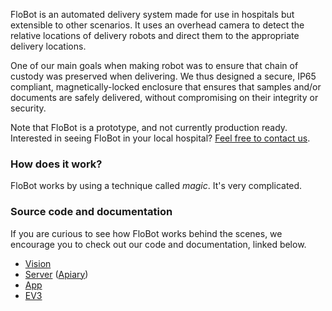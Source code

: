 FloBot is an automated delivery system made for use in hospitals but extensible to other scenarios. It uses an overhead camera to detect the relative locations of delivery robots and direct them to the appropriate delivery locations.

One of our main goals when making robot was to ensure that chain of custody was preserved when delivering. We thus designed a secure, IP65 compliant, magnetically-locked enclosure that ensures that samples and/or documents are safely delivered, without compromising on their integrity or security.

Note that FloBot is a prototype, and not currently production ready. Interested in seeing FloBot in your local hospital? [Feel free to contact us](sdp-t09@inf.ed.ac.uk).

### How does it work?

FloBot works by using a technique called _magic_. It's very complicated.

### Source code and documentation

If you are curious to see how FloBot works behind the scenes, we encourage you to check out our code and documentation, linked below.

- [Vision](https://github.com/Team9-RobotIX/Vision)
- [Server](https://github.com/Team9-RobotIX/AWS) ([Apiary](https://robotix.docs.apiary.io/))
- [App](https://github.com/Team9-RobotIX/mobile-app-kt)
- [EV3](https://github.com/Team9-RobotIX/EV3)
